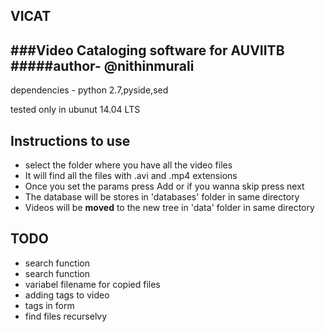 ##        VICAT
###Video Cataloging software for AUVIITB
#####author- @nithinmurali
---------------------------------------

dependencies - python 2.7,pyside,sed

tested only in ubunut 14.04 LTS

Instructions to use
------------------------
* select the folder where you have all the video files
* It will find all the files with .avi and .mp4 extensions
* Once you set the params press Add or if you wanna skip press next
* The database will be stores in 'databases' folder in same directory
* Videos will be **moved** to the new tree in 'data' folder in same directory


TODO
--------
* search function
* search function
* variabel filename for copied files
* adding tags to video
* tags in form
* find files recurselvy
